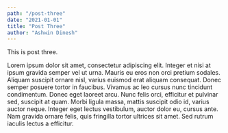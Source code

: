```yaml
---
path: "/post-three"
date: "2021-01-01"
title: "Post Three"
author: "Ashwin Dinesh"
---
```


This is post three.

Lorem ipsum dolor sit amet, consectetur adipiscing elit. Integer et nisi at ipsum gravida semper vel ut urna. Mauris eu eros non orci pretium sodales. Aliquam suscipit ornare nisl, varius euismod erat aliquam consequat. Donec semper posuere tortor in faucibus. Vivamus ac leo cursus nunc tincidunt condimentum. Donec eget laoreet arcu. Nunc felis orci, efficitur et pulvinar sed, suscipit at quam. Morbi ligula massa, mattis suscipit odio id, varius auctor neque. Integer eget lectus vestibulum, auctor dolor eu, cursus ante. Nam gravida ornare felis, quis fringilla tortor ultrices sit amet. Sed rutrum iaculis lectus a efficitur.
